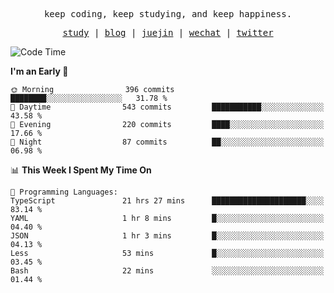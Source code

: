 <p align="center">
  <samp>
    <span>keep coding, keep studying, and keep happiness.</span>
  </samp>
</p>

<p align="center">
  <samp>
    <a href="https://github.com/ouduidui/fe-study">study</a> |
    <a href="https://deweyou.me">blog</a>  |
    <a href="https://juejin.cn/user/4309700183594366">juejin</a> |
    <a href="https://user-images.githubusercontent.com/54696834/165071004-6509e3f2-90c3-448c-9d92-3da42b0c2021.jpeg">wechat</a> |
    <a href="https://twitter.com/ouduidui">twitter</a>
  </samp>
</p>

<!--START_SECTION:waka-->
![Code Time](http://img.shields.io/badge/Code%20Time-4%2C783%20hrs%2034%20mins-blue)

**I'm an Early 🐤** 

```text
🌞 Morning                396 commits         ████████░░░░░░░░░░░░░░░░░   31.78 % 
🌆 Daytime                543 commits         ███████████░░░░░░░░░░░░░░   43.58 % 
🌃 Evening                220 commits         ████░░░░░░░░░░░░░░░░░░░░░   17.66 % 
🌙 Night                  87 commits          ██░░░░░░░░░░░░░░░░░░░░░░░   06.98 % 
```


📊 **This Week I Spent My Time On** 

```text
💬 Programming Languages: 
TypeScript               21 hrs 27 mins      █████████████████████░░░░   83.14 % 
YAML                     1 hr 8 mins         █░░░░░░░░░░░░░░░░░░░░░░░░   04.40 % 
JSON                     1 hr 3 mins         █░░░░░░░░░░░░░░░░░░░░░░░░   04.13 % 
Less                     53 mins             █░░░░░░░░░░░░░░░░░░░░░░░░   03.45 % 
Bash                     22 mins             ░░░░░░░░░░░░░░░░░░░░░░░░░   01.44 % 
```


<!--END_SECTION:waka-->
